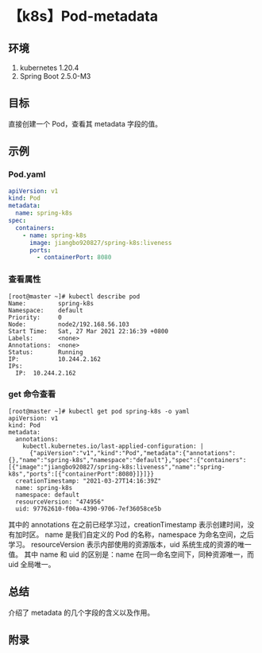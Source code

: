 # 【k8s】Pod-metadata

## 环境

1. kubernetes 1.20.4
2. Spring Boot 2.5.0-M3

## 目标

直接创建一个 Pod，查看其 metadata 字段的值。

## 示例

### Pod.yaml

```yaml
apiVersion: v1
kind: Pod
metadata:
  name: spring-k8s
spec:
  containers:
    - name: spring-k8s
      image: jiangbo920827/spring-k8s:liveness
      ports:
        - containerPort: 8080
```

### 查看属性

```
[root@master ~]# kubectl describe pod
Name:         spring-k8s
Namespace:    default
Priority:     0
Node:         node2/192.168.56.103
Start Time:   Sat, 27 Mar 2021 22:16:39 +0800
Labels:       <none>
Annotations:  <none>
Status:       Running
IP:           10.244.2.162
IPs:
  IP:  10.244.2.162
```

### get 命令查看

```
[root@master ~]# kubectl get pod spring-k8s -o yaml
apiVersion: v1
kind: Pod
metadata:
  annotations:
    kubectl.kubernetes.io/last-applied-configuration: |
      {"apiVersion":"v1","kind":"Pod","metadata":{"annotations":{},"name":"spring-k8s","namespace":"default"},"spec":{"containers":[{"image":"jiangbo920827/spring-k8s:liveness","name":"spring-k8s","ports":[{"containerPort":8080}]}]}}
  creationTimestamp: "2021-03-27T14:16:39Z"
  name: spring-k8s
  namespace: default
  resourceVersion: "474956"
  uid: 97762610-f00a-4390-9706-7ef36058ce5b
```

其中的 annotations 在之前已经学习过，creationTimestamp 表示创建时间，没有加时区。
name 是我们自定义的 Pod 的名称，namespace 为命名空间，之后学习。
resourceVersion 表示内部使用的资源版本，uid 系统生成的资源的唯一值。
其中 name 和 uid 的区别是：name 在同一命名空间下，同种资源唯一，而 uid 全局唯一。

## 总结

介绍了 metadata 的几个字段的含义以及作用。

## 附录

